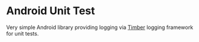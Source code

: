 # Android Unit Test
Very simple Android library providing logging via [Timber](https://github.com/JakeWharton/timber) 
logging framework for unit tests.
